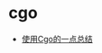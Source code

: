 # cgo

* [使用Cgo的一点总结](http://cholerae.com/2015/05/17/%E4%BD%BF%E7%94%A8Cgo%E7%9A%84%E4%B8%80%E7%82%B9%E6%80%BB%E7%BB%93/)
